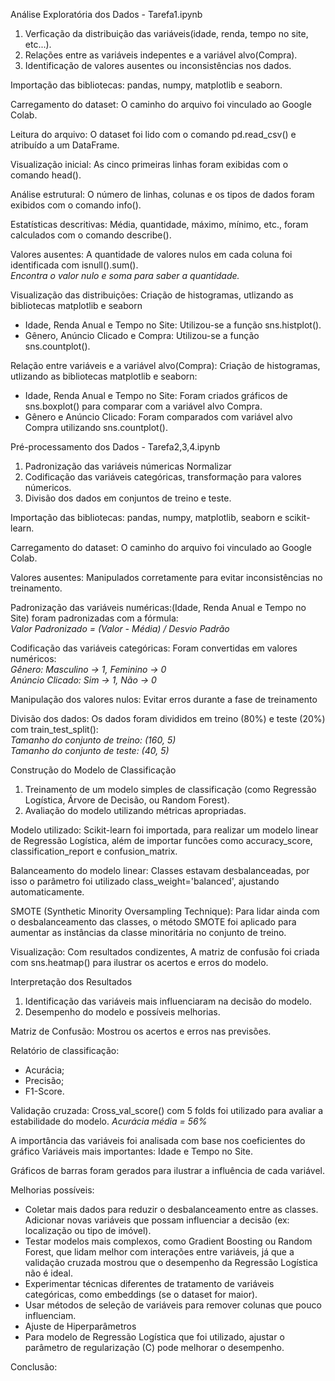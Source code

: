 Análise Exploratória dos Dados - Tarefa1.ipynb
1. Verficação da distribuição das variáveis(idade, renda, tempo no site, etc...).<br>
2. Relações entre as variáveis indepentes e a variável alvo(Compra).<br>
3. Identificação de valores ausentes ou inconsistências nos dados.<br>

Importação das bibliotecas: pandas, numpy, matplotlib e seaborn.

Carregamento do dataset: O caminho do arquivo foi vinculado ao Google Colab.

Leitura do arquivo: O dataset foi lido com o comando pd.read_csv() e atribuído a um DataFrame.

Visualização inicial: As cinco primeiras linhas foram exibidas com o comando head().

Análise estrutural: O número de linhas, colunas e os tipos de dados foram exibidos com o comando info().

Estatísticas descritivas: Média, quantidade, máximo, mínimo, etc., foram calculados com o comando describe().

Valores ausentes: A quantidade de valores nulos em cada coluna foi identificada com isnull().sum().<br>
*Encontra o valor nulo e soma para saber a quantidade.*

Visualização das distribuições: Criação de histogramas, utlizando as bibliotecas matplotlib e seaborn
- Idade, Renda Anual e Tempo no Site: Utilizou-se a função sns.histplot().
- Gênero, Anúncio Clicado e Compra: Utilizou-se a função sns.countplot().

Relação entre variáveis e a variável alvo(Compra): Criação de histogramas, utlizando as bibliotecas matplotlib e seaborn:
- Idade, Renda Anual e Tempo no Site: Foram criados gráficos de sns.boxplot() para comparar com a variável alvo Compra.
- Gênero e Anúncio Clicado: Foram comparados com variável alvo Compra utilizando sns.countplot().

Pré-processamento dos Dados - Tarefa2,3,4.ipynb
1. Padronização das variáveis númericas Normalizar<br>
2. Codificação das variáveis categóricas, transformação para valores númericos.<br>
3. Divisão dos dados em conjuntos de treino e teste.<br>

Importação das bibliotecas: pandas, numpy, matplotlib, seaborn e scikit-learn.

Carregamento do dataset: O caminho do arquivo foi vinculado ao Google Colab.

Valores ausentes: Manipulados corretamente para evitar inconsistências no treinamento.

Padronização das variáveis numéricas:(Idade, Renda Anual e Tempo no Site) foram padronizadas com a fórmula:<br>
*Valor Padronizado = (Valor - Média) / Desvio Padrão*<br>

Codificação das variáveis categóricas: Foram convertidas em valores numéricos:<br>
*Gênero: Masculino → 1, Feminino → 0*<br>
*Anúncio Clicado: Sim → 1, Não → 0*<br>

Manipulação dos valores nulos: Evitar erros durante a fase de treinamento

Divisão dos dados: Os dados foram divididos em treino (80%) e teste (20%) com train_test_split():<br>
*Tamanho do conjunto de treino: (160, 5)*<br>
*Tamanho do conjunto de teste: (40, 5)*<br>

Construção do Modelo de Classificação
1. Treinamento de um modelo simples de classificação (como Regressão Logística, Árvore de Decisão, ou Random Forest).<br>
2. Avaliação do modelo utilizando métricas apropriadas.<br>

Modelo utilizado: Scikit-learn foi importada, para realizar um modelo linear de Regressão Logística, além de importar funcões como accuracy_score, classification_report e confusion_matrix.

Balanceamento do modelo linear: Classes estavam desbalanceadas, por isso o parâmetro foi utilizado class_weight='balanced', ajustando automaticamente.

SMOTE (Synthetic Minority Oversampling Technique): Para lidar ainda com o desbalanceamento das classes, o método SMOTE foi aplicado para aumentar as instâncias da classe minoritária no conjunto de treino.

Visualização: Com resultados condizentes, A matriz de confusão foi criada com sns.heatmap() para ilustrar os acertos e erros do modelo.

Interpretação dos Resultados
1. Identificação das variáveis mais influenciaram na decisão do modelo.<br>
2. Desempenho do modelo e possíveis melhorias.<br>

Matriz de Confusão: Mostrou os acertos e erros nas previsões.

Relatório de classificação:
- Acurácia;
- Precisão; 
- F1-Score.

Validação cruzada:  Cross_val_score() com 5 folds foi utilizado para avaliar a estabilidade do modelo. 
*Acurácia média = 56%*

A importância das variáveis foi analisada com base nos coeficientes do gráfico 
Variáveis mais importantes: Idade e Tempo no Site.

Gráficos de barras foram gerados para ilustrar a influência de cada variável.

Melhorias possíveis:
- Coletar mais dados para reduzir o desbalanceamento entre as classes. Adicionar novas variáveis que possam influenciar a decisão (ex: localização ou tipo de imóvel).
- Testar modelos mais complexos, como Gradient Boosting ou Random Forest, que lidam melhor com interações entre variáveis, já que a validação cruzada mostrou que o desempenho da Regressão Logística não é ideal.
- Experimentar técnicas diferentes de tratamento de variáveis categóricas, como embeddings (se o dataset for maior).
- Usar métodos de seleção de variáveis para remover colunas que pouco influenciam.
- Ajuste de Hiperparâmetros
- Para modelo de Regressão Logística que foi utilizado, ajustar o parâmetro de regularização (C) pode melhorar o desempenho.

Conclusão:
